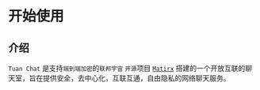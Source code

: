 # 开始使用

## 介绍

`Tuan Chat` 是支持`端到端加密`的`联邦宇宙` `开源`项目 [`Matirx`](https://matrix.org) 搭建的一个开放互联的聊天室，旨在提供安全，去中心化，互联互通，自由隐私的网络聊天服务。
